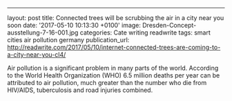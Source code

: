 ---
layout: post
title: Connected trees will be scrubbing the air in a city near you soon
date: '2017-05-10 10:13:30 +0100'
image: Dresden-Concept-ausstellung-7-16-001.jpg
categories: Cate writing readwrite
tags: smart cities air pollution germany
publication_url: http://readwrite.com/2017/05/10/internet-connected-trees-are-coming-to-a-city-near-you-cl4/

Air pollution is a significant problem in many parts of the world. According to the World Health Organization (WHO) 6.5 million deaths per year can be attributed to air pollution, much greater than the number who die from HIV/AIDS, tuberculosis and road injuries combined.
